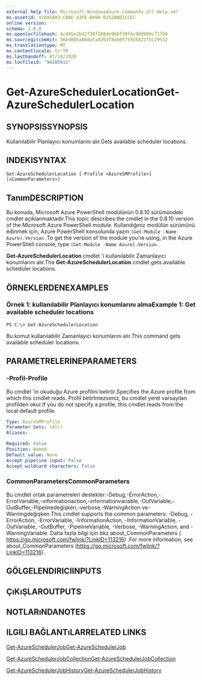 ```yaml
---
external help file: Microsoft.WindowsAzure.Commands.dll-Help.xml
ms.assetid: 410A58A3-CB0E-43FE-B490-B1520BD1CCEC
online version: ''
schema: 2.0.0
ms.openlocfilehash: 4c445e2b42738f288de960f30f4c98d909c71784
ms.sourcegitcommit: 56ed085a868afa8263f8eb0f755b5822f5c29532
ms.translationtype: MT
ms.contentlocale: tr-TR
ms.lasthandoff: 07/18/2020
ms.locfileid: "94105611"
---
```

# <span data-ttu-id="a2326-101">Get-AzureSchedulerLocation</span><span class="sxs-lookup"><span data-stu-id="a2326-101">Get-AzureSchedulerLocation</span></span>

## <span data-ttu-id="a2326-102">SYNOPSIS</span><span class="sxs-lookup"><span data-stu-id="a2326-102">SYNOPSIS</span></span>
<span data-ttu-id="a2326-103">Kullanılabilir Planlayıcı konumlarını alır.</span><span class="sxs-lookup"><span data-stu-id="a2326-103">Gets available scheduler locations.</span></span>

## <span data-ttu-id="a2326-104">INDEKI</span><span class="sxs-lookup"><span data-stu-id="a2326-104">SYNTAX</span></span>

```
Get-AzureSchedulerLocation [-Profile <AzureSMProfile>] [<CommonParameters>]
```

## <span data-ttu-id="a2326-105">Tanım</span><span class="sxs-lookup"><span data-stu-id="a2326-105">DESCRIPTION</span></span>
<span data-ttu-id="a2326-106">Bu konuda, Microsoft Azure PowerShell modülünün 0.8.10 sürümündeki cmdlet açıklanmaktadır.</span><span class="sxs-lookup"><span data-stu-id="a2326-106">This topic describes the cmdlet in the 0.8.10 version of the Microsoft Azure PowerShell module.</span></span>
<span data-ttu-id="a2326-107">Kullandığınız modülün sürümünü edinmek için, Azure PowerShell konsolunda yazın `(Get-Module -Name Azure).Version` .</span><span class="sxs-lookup"><span data-stu-id="a2326-107">To get the version of the module you're using, in the Azure PowerShell console, type `(Get-Module -Name Azure).Version`.</span></span>

<span data-ttu-id="a2326-108">**Get-AzureSchedulerLocation** cmdlet 'i kullanılabilir Zamanlayıcı konumlarını alır.</span><span class="sxs-lookup"><span data-stu-id="a2326-108">The **Get-AzureSchedulerLocation** cmdlet gets available scheduler locations.</span></span>

## <span data-ttu-id="a2326-109">ÖRNEKLERDEN</span><span class="sxs-lookup"><span data-stu-id="a2326-109">EXAMPLES</span></span>

### <span data-ttu-id="a2326-110">Örnek 1: kullanılabilir Planlayıcı konumlarını alma</span><span class="sxs-lookup"><span data-stu-id="a2326-110">Example 1: Get available scheduler locations</span></span>
```
PS C:\> Get-AzureSchedulerLocation
```

<span data-ttu-id="a2326-111">Bu komut kullanılabilir Zamanlayıcı konumlarını alır.</span><span class="sxs-lookup"><span data-stu-id="a2326-111">This command gets available scheduler locations.</span></span>

## <span data-ttu-id="a2326-112">PARAMETRELERINE</span><span class="sxs-lookup"><span data-stu-id="a2326-112">PARAMETERS</span></span>

### <span data-ttu-id="a2326-113">-Profil</span><span class="sxs-lookup"><span data-stu-id="a2326-113">-Profile</span></span>
<span data-ttu-id="a2326-114">Bu cmdlet 'in okuduğu Azure profilini belirtir.</span><span class="sxs-lookup"><span data-stu-id="a2326-114">Specifies the Azure profile from which this cmdlet reads.</span></span>
<span data-ttu-id="a2326-115">Profil belirtmezseniz, bu cmdlet yerel varsayılan profilden okur.</span><span class="sxs-lookup"><span data-stu-id="a2326-115">If you do not specify a profile, this cmdlet reads from the local default profile.</span></span>

```yaml
Type: AzureSMProfile
Parameter Sets: (All)
Aliases: 

Required: False
Position: Named
Default value: None
Accept pipeline input: False
Accept wildcard characters: False
```

### <span data-ttu-id="a2326-116">CommonParameters</span><span class="sxs-lookup"><span data-stu-id="a2326-116">CommonParameters</span></span>
<span data-ttu-id="a2326-117">Bu cmdlet ortak parametreleri destekler:-Debug,-ErrorAction,-ErrorVariable,-ınformationaction,-ınformationvariable,-OutVariable,-OutBuffer,-Pipelinedeğişken,-verbose,-WarningAction ve-Warningdeğişken.</span><span class="sxs-lookup"><span data-stu-id="a2326-117">This cmdlet supports the common parameters: -Debug, -ErrorAction, -ErrorVariable, -InformationAction, -InformationVariable, -OutVariable, -OutBuffer, -PipelineVariable, -Verbose, -WarningAction, and -WarningVariable.</span></span> <span data-ttu-id="a2326-118">Daha fazla bilgi için bkz about_CommonParameters ( https://go.microsoft.com/fwlink/?LinkID=113216) .</span><span class="sxs-lookup"><span data-stu-id="a2326-118">For more information, see about_CommonParameters (https://go.microsoft.com/fwlink/?LinkID=113216).</span></span>

## <span data-ttu-id="a2326-119">GÖLGELENDIRICI</span><span class="sxs-lookup"><span data-stu-id="a2326-119">INPUTS</span></span>

## <span data-ttu-id="a2326-120">ÇıKıŞLAR</span><span class="sxs-lookup"><span data-stu-id="a2326-120">OUTPUTS</span></span>

## <span data-ttu-id="a2326-121">NOTLARıNDA</span><span class="sxs-lookup"><span data-stu-id="a2326-121">NOTES</span></span>

## <span data-ttu-id="a2326-122">ILGILI BAĞLANTıLAR</span><span class="sxs-lookup"><span data-stu-id="a2326-122">RELATED LINKS</span></span>

[<span data-ttu-id="a2326-123">Get-AzureSchedulerJob</span><span class="sxs-lookup"><span data-stu-id="a2326-123">Get-AzureSchedulerJob</span></span>](./Get-AzureSchedulerJob.md)

[<span data-ttu-id="a2326-124">Get-AzureSchedulerJobCollection</span><span class="sxs-lookup"><span data-stu-id="a2326-124">Get-AzureSchedulerJobCollection</span></span>](./Get-AzureSchedulerJobCollection.md)

[<span data-ttu-id="a2326-125">Get-AzureSchedulerJobHistory</span><span class="sxs-lookup"><span data-stu-id="a2326-125">Get-AzureSchedulerJobHistory</span></span>](./Get-AzureSchedulerJobHistory.md)


